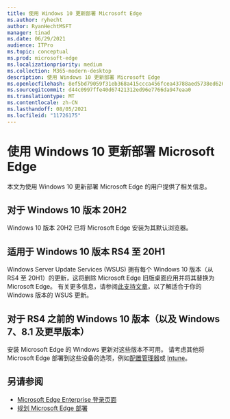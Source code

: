 ```yaml
---
title: 使用 Windows 10 更新部署 Microsoft Edge
ms.author: ryhecht
author: RyanHechtMSFT
manager: tinad
ms.date: 06/29/2021
audience: ITPro
ms.topic: conceptual
ms.prod: microsoft-edge
ms.localizationpriority: medium
ms.collection: M365-modern-desktop
description: 使用 Windows 10 更新部署 Microsoft Edge
ms.openlocfilehash: 8ef5bd79059f31eb368a415ccca456fcea43788aed5738ed626a476b71a7d1ad
ms.sourcegitcommit: d44c0997ffe40d67421312ed96e7766da947eaa0
ms.translationtype: MT
ms.contentlocale: zh-CN
ms.lasthandoff: 08/05/2021
ms.locfileid: "11726175"
---
```

# <a name="deploy-microsoft-edge-with-windows-10-updates"></a>使用 Windows 10 更新部署 Microsoft Edge

本文为使用 Windows 10 更新部署 Microsoft Edge 的用户提供了相关信息。

## <a name="for-windows-10-release-20h2"></a>对于 Windows 10 版本 20H2

Windows 10 版本 20H2 已将 Microsoft Edge 安装为其默认浏览器。

## <a name="for-windows-10-releases-rs4-through-20h1"></a>适用于 Windows 10 版本 RS4 至 20H1

Windows Server Update Services (WSUS) 拥有每个 Windows 10 版本（从 RS4 至 20H1）的更新，这将删除 Microsoft Edge 旧版桌面应用并将其替换为 Microsoft Edge。 有关更多信息，请参阅[此支持文章](https://support.microsoft.com/topic/update-in-wsus-for-the-new-microsoft-edge-for-windows-10-version-1809-1903-1909-and-2004-october-29-2020-b4980418-4ec4-dee7-3b17-1c6499bd127c)，以了解适合于你的 Windows 版本的 WSUS 更新。

## <a name="for-windows-10-releases-prior-to-rs4-and-windows-7-81-and-earlier"></a>对于 RS4 之前的 Windows 10 版本（以及 Windows 7、8.1 及更早版本）

安装 Microsoft Edge 的 Windows 更新对这些版本不可用。 请考虑其他将 Microsoft Edge 部署到这些设备的选项，例如[配置管理器](/configmgr/apps/deploy-use/deploy-edge?bc=https%3a%2f%2fdocs.microsoft.com%2fDeployEdge%2fbreadcrumb%2ftoc.json&toc=https%3a%2f%2fdocs.microsoft.com%2fDeployEdge%2ftoc.json)或 [Intune](/intune/apps/apps-windows-edge/?bc=https%3a%2f%2fdocs.microsoft.com%2fDeployEdge%2fbreadcrumb%2ftoc.json&toc=https%3a%2f%2fdocs.microsoft.com%2fDeployEdge%2ftoc.json)。

## <a name="see-also"></a>另请参阅

- [Microsoft Edge Enterprise 登录页面](https://aka.ms/EdgeEnterprise)
- [规划 Microsoft Edge 部署](deploy-edge-plan-deployment.md)